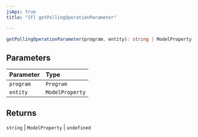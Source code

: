 ```yaml
---
jsApi: true
title: "[F] getPollingOperationParameter"

---
```

```ts
getPollingOperationParameter(program, entity): string | ModelProperty | undefined
```

## Parameters

| Parameter | Type |
| :------ | :------ |
| `program` | `Program` |
| `entity` | `ModelProperty` |

## Returns

`string` \| `ModelProperty` \| `undefined`

